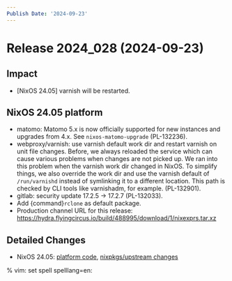 ```yaml
---
Publish Date: '2024-09-23'
---
```


# Release 2024_028 (2024-09-23)

## Impact

- \[NixOS 24.05] varnish will be restarted.

## NixOS 24.05 platform

- matomo: Matomo 5.x is now officially supported for new instances and upgrades from 4.x. See `nixos-matomo-upgrade` (PL-132236).
- webproxy/varnish: use varnish default work dir and restart varnish on unit file changes.
  Before, we always reloaded the service which can cause various problems when changes are not picked up. We ran into this problem when the varnish work dir changed in NixOS. To simplify things, we also override the work dir and use the varnish default of `/run/varnishd` instead of symlinking it to a different location. This path is checked by CLI tools like varnishadm, for example. (PL-132901).
- gitlab: security update 17.2.5 -> 17.2.7 (PL-132033).
- Add {command}`rclone` as default package.
- Production channel URL for this release: https://hydra.flyingcircus.io/build/488995/download/1/nixexprs.tar.xz

## Detailed Changes

- NixOS 24.05: [platform code](https://github.com/flyingcircusio/fc-nixos/compare/fc/r2024_027/24.05...e65d11c267acf7b070e0cf9e458d581e8ad9f561),
 [nixpkgs/upstream changes](https://github.com/flyingcircusio/nixpkgs/compare/4c934f9fa9a0c9239a1bc2817d01231807f5d2ba...ecb04ae94077cca3595752f8c3adce8a5e445b34)

% vim: set spell spelllang=en:
